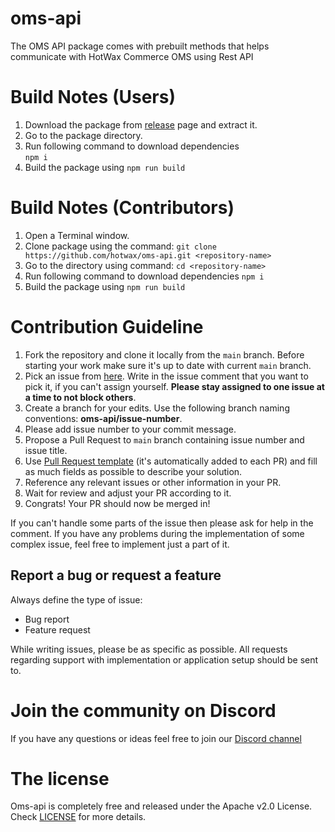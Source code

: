 # oms-api

The OMS API package comes with prebuilt methods that helps communicate with HotWax Commerce OMS using Rest API

# Build Notes (Users)

1. Download the package from [release](https://github.com/hotwax/oms-api/releases) page and extract it.
2. Go to the package directory.
3. Run following command to download dependencies  
    `npm i`
5. Build the package using `npm run build`

# Build Notes (Contributors)

1. Open a Terminal window.
2. Clone package using the command: `git clone https://github.com/hotwax/oms-api.git <repository-name>`
3. Go to the <repository-name> directory using command: `cd <repository-name>`
5. Run following command to download dependencies
    `npm i`
4. Build the package using `npm run build`

# Contribution Guideline

1. Fork the repository and clone it locally from the `main` branch. Before starting your work make sure it's up to date with current `main` branch.
2. Pick an issue from [here](https://github.com/hotwax/oms-api/issues). Write in the issue comment that you want to pick it, if you can't assign yourself. **Please stay assigned to one issue at a time to not block others**.
3. Create a branch for your edits. Use the following branch naming conventions: **oms-api/issue-number**.
4. Please add issue number to your commit message.
5. Propose a Pull Request to `main` branch containing issue number and issue title.
6. Use [Pull Request template](https://github.com/hotwax/oms-api/blob/main/.github/PULL_REQUEST_TEMPLATE.md) (it's automatically added to each PR) and fill as much fields as possible to describe your solution.
7. Reference any relevant issues or other information in your PR.
8. Wait for review and adjust your PR according to it.
9. Congrats! Your PR should now be merged in!

If you can't handle some parts of the issue then please ask for help in the comment. If you have any problems during the implementation of some complex issue, feel free to implement just a part of it.

## Report a bug or request a feature

Always define the type of issue:
* Bug report
* Feature request

While writing issues, please be as specific as possible. All requests regarding support with implementation or application setup should be sent to.

# Join the community on Discord

If you have any questions or ideas feel free to join our <a href="https://discord.gg/SwpJnpdyg3" target="_blank">Discord channel</a>
    
# The license

Oms-api is completely free and released under the Apache v2.0 License. Check <a href="https://github.com/hotwax/oms-api/blob/main/LICENSE" target="_blank">LICENSE</a> for more details.
